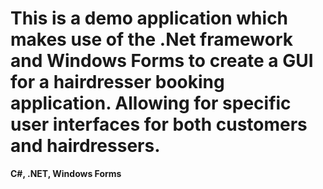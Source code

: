 # This is a demo application which makes use of the .Net framework and Windows Forms to create a GUI for a hairdresser booking application. Allowing for specific user interfaces for both customers and hairdressers.
**C#, .NET, Windows Forms**
